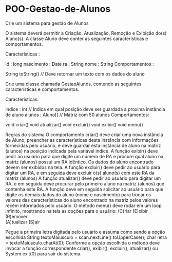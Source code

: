 # POO-Gestao-de-Alunos

Crie um sistema para gestão de Alunos

O sistema deverá permitir a Criação, Atualização, Remoção e Exibição do(s) Aluno(s).
A classe Aluno deve conter as seguintes características e comportamentos.


Características :

id : long
nascimento : Date
ra : String
nome : String
Comportamentos :

String toString()    // Deve retornar um texto com os dados do aluno



Crie uma classe chamada GestaoAlunos, contendo as seguintes características e comportamentos.


Características:

indice : int      // Indica em qual posição deve ser guardada a proxima instância de aluno
alunos : Aluno[]  // Matriz com 50 alunos
Comportamentos:

void criar()
void atualizar()
void excluir()
void exibir()
void menu()

Regras do sistema
O comportamento criar() deve criar uma nova instância de Aluno, preencher as características desta instância com informações fornecidas pelo usuário, e deve guardar esta instância de aluno na matriz (alunos) na posição indicada pela variável indice.
A função exibir() deve pedir ao usuário para que digite um número de RA e procure qual aluno na matriz (alunos) possui um RA idêntico. Os dados do aluno encontrado devem ser exibidos na tela.
A função excluir() deve pedir ao usuário para digitar um RA, e em seguida deve excluir o(s) aluno(s) com este RA da matriz (alunos)
A função atualizar() deve pedir ao usuário para digitar um RA, e em seguida deve procurar pelo primeiro aluno na matriz (alunos) que contenha este RA. A função deve  em seguida solicitar ao usuário para que digite os demais dados do aluno (nome e nascimento) para trocar os valores das características do aluno encontrado na matriz pelos valores recém informados pelo usuário.
O método menu() deve rodar em um loop infinito, mostrando na tela as opções para o usuário:
                (C)riar           (E)xibir             (R)emover               
                (A)tualizar    (S)air

Pegue a primeira letra digitada pelo usuário e assuma como sendo a opção escolhida
String textoMaiusculo = scan.nextLine().toUpperCase();
char letra = textoMaiusculo.charAt(0);
Conforme a opção escolhida o método deve invocar a função correspondente criar(), exibir(), excluir(), atualizar() ou System.exit(0) para sair do sistema.
